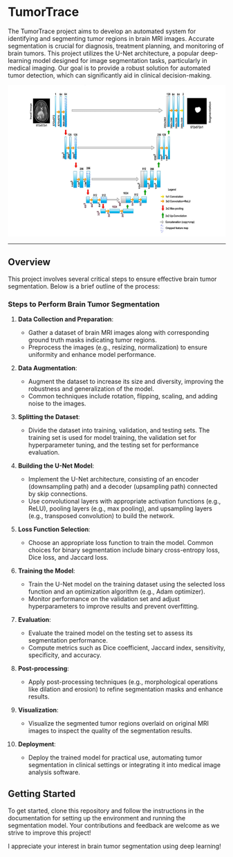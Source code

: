 # TumorTrace

The TumorTrace project aims to develop an automated system for identifying and segmenting tumor regions in brain MRI images. Accurate segmentation is crucial for diagnosis, treatment planning, and monitoring of brain tumors. This project utilizes the U-Net architecture, a popular deep-learning model designed for image segmentation tasks, particularly in medical imaging.
Our goal is to provide a robust solution for automated tumor detection, which can significantly aid in clinical decision-making.
<br>

<img src="unet.png" alt="Small Image" width="700" height="350">

<hr>

## Overview

This project involves several critical steps to ensure effective brain tumor segmentation. Below is a brief outline of the process:

### Steps to Perform Brain Tumor Segmentation

1. **Data Collection and Preparation**:
   - Gather a dataset of brain MRI images along with corresponding ground truth masks indicating tumor regions.
   - Preprocess the images (e.g., resizing, normalization) to ensure uniformity and enhance model performance.

2. **Data Augmentation**:
   - Augment the dataset to increase its size and diversity, improving the robustness and generalization of the model.
   - Common techniques include rotation, flipping, scaling, and adding noise to the images.

3. **Splitting the Dataset**:
   - Divide the dataset into training, validation, and testing sets. The training set is used for model training, the validation set for hyperparameter tuning, and the testing set for performance evaluation.

4. **Building the U-Net Model**:
   - Implement the U-Net architecture, consisting of an encoder (downsampling path) and a decoder (upsampling path) connected by skip connections.
   - Use convolutional layers with appropriate activation functions (e.g., ReLU), pooling layers (e.g., max pooling), and upsampling layers (e.g., transposed convolution) to build the network.

5. **Loss Function Selection**:
   - Choose an appropriate loss function to train the model. Common choices for binary segmentation include binary cross-entropy loss, Dice loss, and Jaccard loss.

6. **Training the Model**:
   - Train the U-Net model on the training dataset using the selected loss function and an optimization algorithm (e.g., Adam optimizer).
   - Monitor performance on the validation set and adjust hyperparameters to improve results and prevent overfitting.

7. **Evaluation**:
   - Evaluate the trained model on the testing set to assess its segmentation performance.
   - Compute metrics such as Dice coefficient, Jaccard index, sensitivity, specificity, and accuracy.

8. **Post-processing**:
   - Apply post-processing techniques (e.g., morphological operations like dilation and erosion) to refine segmentation masks and enhance results.

9. **Visualization**:
   - Visualize the segmented tumor regions overlaid on original MRI images to inspect the quality of the segmentation results.

10. **Deployment**:
    - Deploy the trained model for practical use, automating tumor segmentation in clinical settings or integrating it into medical image analysis software.

## Getting Started

To get started, clone this repository and follow the instructions in the documentation for setting up the environment and running the segmentation model. Your contributions and feedback are welcome as we strive to improve this project!

I appreciate your interest in brain tumor segmentation using deep learning!
